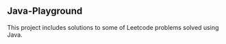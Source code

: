 ## Java-Playground

This project includes solutions to some of Leetcode problems solved using Java.
